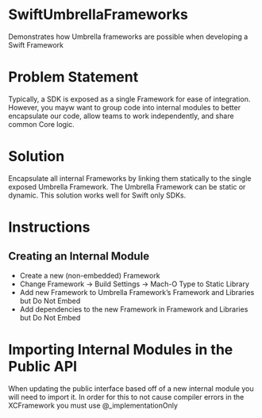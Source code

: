 # SwiftUmbrellaFrameworks
Demonstrates how Umbrella frameworks are possible when developing a Swift Framework

# Problem Statement
Typically, a SDK is exposed as a single Framework for ease of integration.
However, you mayw want to group code into internal modules to better encapsulate our code, allow teams to work independently, and share common Core logic.

# Solution
Encapsulate all internal Frameworks by linking them statically to the single exposed Umbrella Framework. The Umbrella Framework can be static or dynamic. This solution works well for Swift only SDKs.

# Instructions
## Creating an Internal Module
- Create a new (non-embedded) Framework
- Change Framework -> Build Settings -> Mach-O Type to Static Library
- Add new Framework to Umbrella Framework’s Framework and Libraries but Do Not Embed
- Add dependencies to the new Framework in Framework and Libraries but Do Not Embed

# Importing Internal Modules in the Public API
When updating the public interface based off of a new internal module you will need to import it.
In order for this to not cause compiler errors in the XCFramework you must use @_implementationOnly
